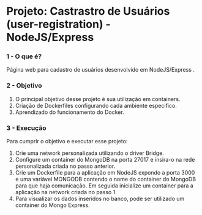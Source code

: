 # Projeto: Castrastro de Usuários (user-registration) - NodeJS/Express

### 1 - O que é?

Página web para cadastro de usuários desenvolvido em NodeJS/Express .

### 2 - Objetivo

1. O principal objetivo desse projeto é sua utilização em containers.
2. Criação de Dockerfiles configurando cada ambiente especifico.
3. Aprendizado do funcionamento do Docker.

### 3 - Execução

Para cumprir o objetivo e executar esse projeto:
1. Crie uma network personalizada utilizando o driver Bridge.
2. Configure um container do MongoDB na porta 27017 e insira-o na rede personalizada criada no passo anterior.
3. Crie um Dockerfile para a aplicação em NodeJS expondo a porta 3000 e uma variável MONGODB contendo o nome do container do MongoDB para que haja comunicação. Em seguida inicialize um container para a aplicação na network criada no passo 1.
4. Para visualizar os dados inseridos no banco, pode ser utilizado um container do Mongo Express.
